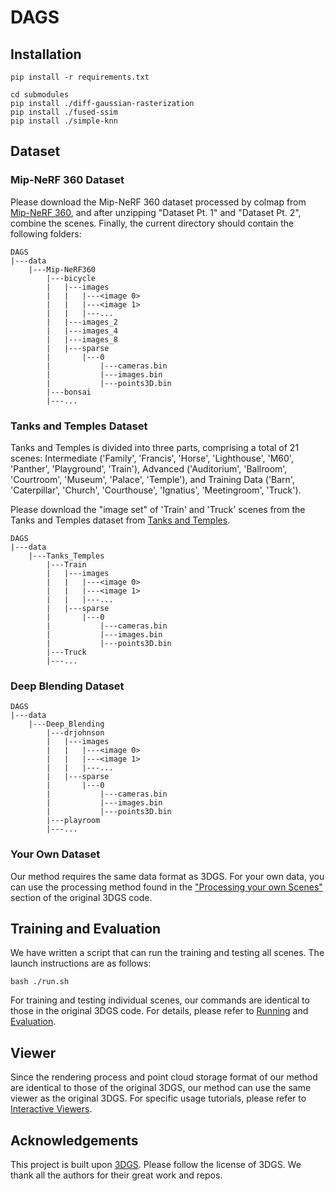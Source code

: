 # DAGS
## Installation

```
pip install -r requirements.txt

cd submodules
pip install ./diff-gaussian-rasterization
pip install ./fused-ssim
pip install ./simple-knn
```

## Dataset

### Mip-NeRF 360 Dataset

Please download the Mip-NeRF 360 dataset processed by colmap from [Mip-NeRF 360](https://jonbarron.info/mipnerf360/), and after unzipping "Dataset Pt. 1" and "Dataset Pt. 2", combine the scenes. Finally, the current directory should contain the following folders:

```
DAGS
|---data
    |---Mip-NeRF360
        |---bicycle
        |   |---images
        |   |   |---<image 0>
        |   |   |---<image 1>
        |   |   |---...
        |   |---images_2
        |   |---images_4
        |   |---images_8
        |   |---sparse
        |       |---0
        |           |---cameras.bin
        |           |---images.bin
        |           |---points3D.bin
        |---bonsai
        |---...
```

### Tanks and Temples Dataset

Tanks and Temples is divided into three parts, comprising a total of 21 scenes: Intermediate ('Family', 'Francis', 'Horse', 'Lighthouse', 'M60', 'Panther', 'Playground', 'Train'), Advanced ('Auditorium', 'Ballroom', 'Courtroom', 'Museum', 'Palace', 'Temple'), and Training Data ('Barn', 'Caterpillar', 'Church', 'Courthouse', 'Ignatius', 'Meetingroom', 'Truck').

Please download the "image set" of 'Train' and 'Truck' scenes from the Tanks and Temples dataset from [Tanks and Temples](https://www.tanksandtemples.org/download/).
```
DAGS
|---data
    |---Tanks_Temples
        |---Train
        |   |---images
        |   |   |---<image 0>
        |   |   |---<image 1>
        |   |   |---...
        |   |---sparse
        |       |---0
        |           |---cameras.bin
        |           |---images.bin
        |           |---points3D.bin
        |---Truck
        |---...
```
### Deep Blending Dataset
```
DAGS
|---data
    |---Deep_Blending
        |---drjohnson
        |   |---images
        |   |   |---<image 0>
        |   |   |---<image 1>
        |   |   |---...
        |   |---sparse
        |       |---0
        |           |---cameras.bin
        |           |---images.bin
        |           |---points3D.bin
        |---playroom
        |---...
```
### Your Own Dataset

Our method requires the same data format as 3DGS. For your own data, you can use the processing method found in the ["Processing your own Scenes"](https://github.com/graphdeco-inria/gaussian-splatting?tab=readme-ov-file#processing-your-own-scenes) section of the original 3DGS code.

## Training and Evaluation

We have written a script that can run the training and testing all scenes. The launch instructions are as follows:

```
bash ./run.sh
```

For training and testing individual scenes, our commands are identical to those in the original 3DGS code. For details, please refer to [Running](https://github.com/graphdeco-inria/gaussian-splatting?tab=readme-ov-file#running) and [Evaluation](https://github.com/graphdeco-inria/gaussian-splatting?tab=readme-ov-file#evaluation).

## Viewer

Since the rendering process and point cloud storage format of our method are identical to those of the original 3DGS, our method can use the same viewer as the original 3DGS. For specific usage tutorials, please refer to [Interactive Viewers](https://github.com/graphdeco-inria/gaussian-splatting?tab=readme-ov-file#interactive-viewers).

## Acknowledgements

This project is built upon [3DGS](https://github.com/graphdeco-inria/gaussian-splatting). Please follow the license of 3DGS. We thank all the authors for their great work and repos. 
